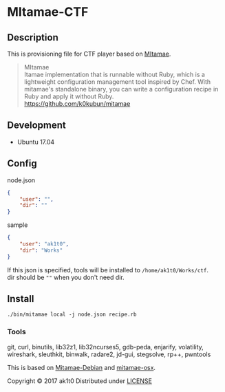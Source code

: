 # MItamae-CTF

## Description
This is provisioning file for CTF player based on [MItamae](https://github.com/k0kubun/mitamae).

> MItamae  
> Itamae implementation that is runnable without Ruby, which is a lightweight configuration management tool inspired by Chef. 
> With mitamae's standalone binary, you can write a configuration recipe in Ruby and apply it without Ruby.  
> https://github.com/k0kubun/mitamae

## Development
- Ubuntu 17.04

## Config
node.json
```json
{
    "user": "",
    "dir": ""
}

```
sample
```json
{
    "user": "ak1t0",
    "dir": "Works"
}
```

If this json is specified, tools will be installed to `/home/ak1t0/Works/ctf`.  
dir should be `""` when you don't need dir.


## Install
`./bin/mitamae local -j node.json recipe.rb`

### Tools
git, curl, binutils, lib32z1, lib32ncurses5, gdb-peda, enjarify, volatility, wireshark, sleuthkit, binwalk, radare2, jd-gui, stegsolve, rp++, pwntools  


This is based on [Mitamae-Debian](https://github.com/taroooyan/mitamae-debian) and [mitamae-osx](https://github.com/upamune/mitamae-osx).  


Copyright © 2017 ak1t0
Distributed under [LICENSE](https://github.com/ak1t0/MItamae-CTF/blob/master/LICENSE)
